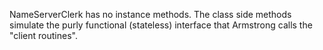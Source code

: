 NameServerClerk has no instance methods.  The class side methods simulate the purly functional (stateless) interface that Armstrong calls the "client routines".